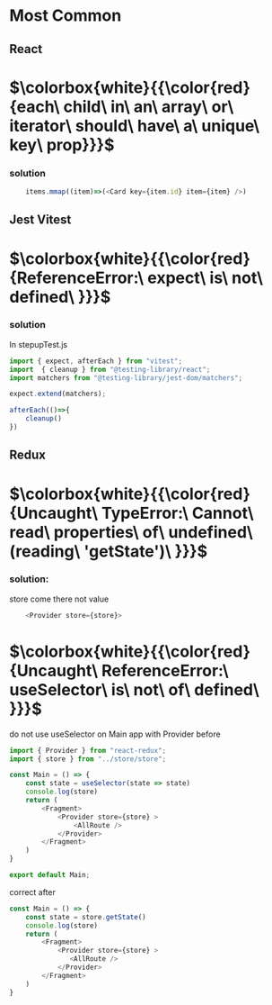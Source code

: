# Most Common

## React

#  $\colorbox{white}{{\color{red}{each\ child\ in\ an\ array\ or\ iterator\ should\ have\ a\ unique\ key\ prop\}}}$
### solution
```js 
    items.mmap((item)=>(<Card key={item.id} item={item} />)
```

## Jest Vitest
#  $\colorbox{white}{{\color{red}{ReferenceError:\ expect\ is\ not\ defined\ }}}$
### solution
In stepupTest.js
```js
import { expect, afterEach } from "vitest";
import  { cleanup } from "@testing-library/react";
import matchers from "@testing-library/jest-dom/matchers";

expect.extend(matchers);

afterEach(()=>{
    cleanup()
})
```

## Redux 
# $\colorbox{white}{{\color{red}{Uncaught\ TypeError:\ Cannot\ read\ properties\ of\ undefined\ (reading\ 'getState')\ }}}$
### solution:

store come there not value
```js
    <Provider store={store}>
```

# $\colorbox{white}{{\color{red}{Uncaught\ ReferenceError:\ useSelector\ is\ not\ of\ defined\ }}}$

do not use useSelector on Main app  with Provider
before
```js 
import { Provider } from "react-redux";
import { store } from "../store/store";

const Main = () => {
    const state = useSelector(state => state)
    console.log(store)
    return (
        <Fragment>
            <Provider store={store} >
                <AllRoute />
            </Provider>
        </Fragment>
    )
}

export default Main;
```
correct
after
```js
const Main = () => {
    const state = store.getState()
    console.log(store)
    return (
        <Fragment>
            <Provider store={store} >
               <AllRoute />
            </Provider>
        </Fragment>
    )
}
```

